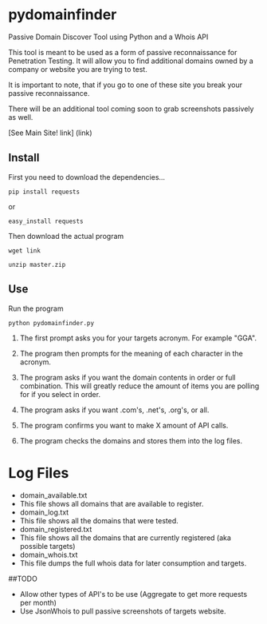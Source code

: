 # pydomainfinder
Passive Domain Discover Tool using Python and a Whois API

This tool is meant to be used as a form of passive reconnaissance for Penetration Testing. It will allow you to find additional domains owned by a company or website you are trying to test.

It is important to note, that if you go to one of these site you break your passive reconnaissance. 

There will be an additional tool coming soon to grab screenshots passively as well.

[See Main Site! link] (link)

Install
---

First you need to download the dependencies...

    pip install requests

or 

    easy_install requests

Then download the actual program

    wget link
    
    unzip master.zip
    
Use
---

Run the program 

    python pydomainfinder.py

1. The first prompt asks you for your targets acronym. For example "GGA".

2. The program then prompts for the meaning of each character in the acronym. 

3. The program asks if you want the domain contents in order or full combination. This will greatly reduce the amount of items you are polling for if you select in order. 

4. The program asks if you want .com's, .net's, .org's, or all.

5. The program confirms you want to make X amount of API calls.

6. The program checks the domains and stores them into the log files.


Log Files
===

* domain_available.txt
 * This file shows all domains that are available to register.
* domain_log.txt
 * This file shows all the domains that were tested.
* domain_registered.txt
 * This file shows all the domains that are currently registered (aka possible targets)
* domain_whois.txt
 * This file dumps the full whois data for later consumption and targets.

##TODO

* Allow other types of API's to be use (Aggregate to get more requests per month)
* Use JsonWhois to pull passive screenshots of targets website.